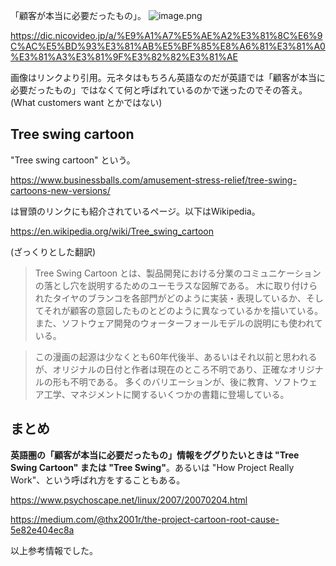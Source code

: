 「顧客が本当に必要だったもの」。
![image.png](https://qiita-image-store.s3.ap-northeast-1.amazonaws.com/0/93824/26aad63e-b909-6ec3-1304-09a5db8b41b6.png)

https://dic.nicovideo.jp/a/%E9%A1%A7%E5%AE%A2%E3%81%8C%E6%9C%AC%E5%BD%93%E3%81%AB%E5%BF%85%E8%A6%81%E3%81%A0%E3%81%A3%E3%81%9F%E3%82%82%E3%81%AE

画像はリンクより引用。元ネタはもちろん英語なのだが英語では「顧客が本当に必要だったもの」ではなくて何と呼ばれているのかで迷ったのでその答え。(What customers want とかではない)

## Tree swing cartoon

"Tree swing cartoon" という。

https://www.businessballs.com/amusement-stress-relief/tree-swing-cartoons-new-versions/

は冒頭のリンクにも紹介されているページ。以下はWikipedia。

https://en.wikipedia.org/wiki/Tree_swing_cartoon

(ざっくりとした翻訳)

> Tree Swing Cartoon とは、製品開発における分業のコミュニケーションの落とし穴を説明するためのユーモラスな図解である。 木に取り付けられたタイヤのブランコを各部門がどのように実装・表現しているか、そしてそれが顧客の意図したものとどのように異なっているかを描いている。また、ソフトウェア開発のウォーターフォールモデルの説明にも使われている。

> この漫画の起源は少なくとも60年代後半、あるいはそれ以前と思われるが、オリジナルの日付と作者は現在のところ不明であり、正確なオリジナルの形も不明である。 多くのバリエーションが、後に教育、ソフトウェア工学、マネジメントに関するいくつかの書籍に登場している。

## まとめ

**英語圏の「顧客が本当に必要だったもの」情報をググりたいときは "Tree Swing Cartoon" または "Tree Swing"**。あるいは "How Project Really Work"、という呼ばれ方をすることもある。

https://www.psychoscape.net/linux/2007/20070204.html

https://medium.com/@thx2001r/the-project-cartoon-root-cause-5e82e404ec8a


以上参考情報でした。
